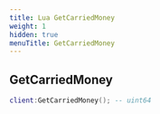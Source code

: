 ```yaml
---
title: Lua GetCarriedMoney
weight: 1
hidden: true
menuTitle: GetCarriedMoney
---
```

## GetCarriedMoney
```lua
client:GetCarriedMoney(); -- uint64
```
